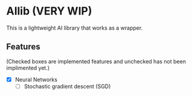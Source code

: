 # AIlib (VERY WIP)
This is a lightweight AI library that works as a wrapper. 

## Features
(Checked boxes are implemented features and unchecked has not been implimented yet.)

 -	[x] Neural Networks
   	- [ ] Stochastic gradient descent (SGD)
